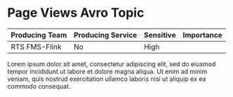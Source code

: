 # Page Views Avro Topic

| Producing Team | Producing Service | Sensitive | Importance |
| -------------- | ----------------- | --------- | ---------- |
| RTS FMS-Flink  | No                | High      |

Lorem ipsum dolor sit amet, consectetur adipiscing elit, sed do eiusmod tempor incididunt ut labore et dolore magna aliqua. Ut enim ad minim veniam, quis nostrud exercitation ullamco laboris nisi ut aliquip ex ea commodo consequat.
